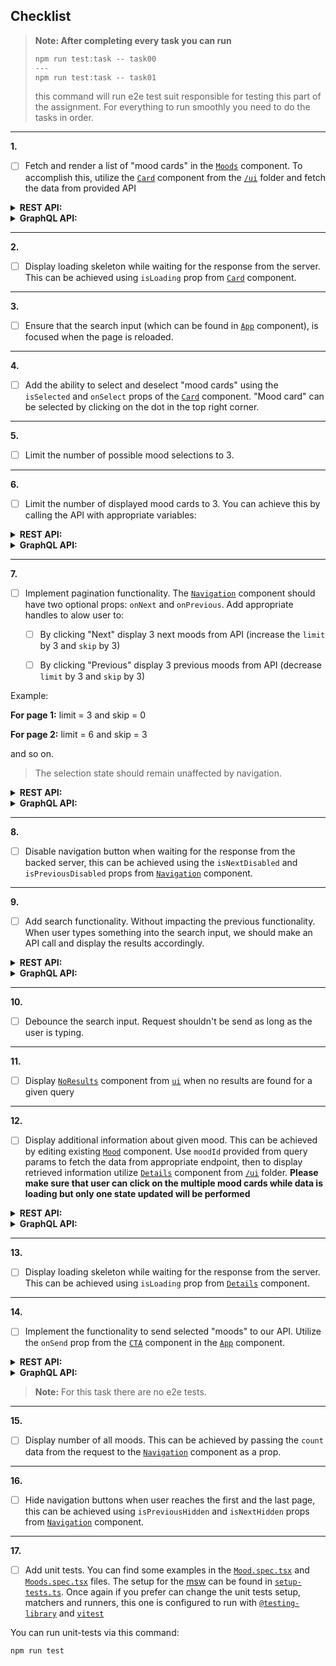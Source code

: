 ## Checklist

<blockquote>
<strong>Note: After completing every task you can run</strong> 
<p></p>

```cmd
npm run test:task -- task00
---
npm run test:task -- task01
```
this command will run e2e test suit responsible for testing this part of the assignment. For everything to run smoothly you need to do the tasks in order.
</blockquote>

--- 

**1.**
- [ ] Fetch and render a list of "mood cards" in the [`Moods`](./frontend/src/components/Moods.tsx) component. To accomplish this, utilize the [`Card`](./frontend/src/ui/Card.tsx) component from the [`/ui`](./frontend/src/ui/) folder and fetch the data from provided API


<details>
<summary><strong>REST API:</strong></summary>
<p></p>

**Request:**


_GET_ request should be send to http://localhost:4000/api/moods

**Types:**


Types for the REST response can be found in [./frontend/src/types/rest.ts](./frontend/src/types/index.ts)

**Example response:**


```json
{
    "moods": [
        {
            "id": 1,
            "title": "Happiness",
            "emoji": "😄",
            "description": "A state of being happy or experiencing pleasure.",
            "word": {
                "partOfSpeech": "Noun",
                "definitions": [
                    "The state of being happy.",
                    "A feeling of pleasure or contentment."
                ],
                "pronunciation": "/ˈhæp.i.nəs/"
            }
        }
    ],
    "pagination": {
        "skip": 0,
        "limit": "1",
        "count": 40
    }
}
```
</details>

<details>
<summary><strong>GraphQL API:</strong></summary>
<p></p>

> You can access GraphQL sandbox navigating to: http://localhost:4000

**Request:**

Apollo client is already setup, so you can jump straight in to writing `useQuery` hook.

**Types:**

Types for the GraphQL response can be found in [./frontend/src/types/graphql.ts](./frontend/src/types/graphql.ts)

**Example response:**


```json
{
  "data": {
    "moods": {
      "moods": [
        {
          "id": "1",
          "emoji": "😄",
          "description": "A state of being happy or experiencing pleasure.",
          "title": "Happiness",
          "word": {
            "definitions": [
              "The state of being happy.",
              "A feeling of pleasure or contentment."
            ],
            "partOfSpeech": "Noun",
            "pronunciation": "/ˈhæp.i.nəs/"
          }
        }
      ],
      "pagination": {
        "skip": 0,
        "limit": 1,
        "count": 40
      }
    }
  }
}
```
</details>

---

**2.**
- [ ] Display loading skeleton while waiting for the response from the server. This can be achieved using `isLoading` prop from [`Card`](./frontend/src/ui/Card.tsx) component.

---

**3.**
- [ ] Ensure that the search input (which can be found in [`App`](./frontend/src/App.tsx) component), is focused when the page is reloaded.

---

**4.**
- [ ] Add the ability to select and deselect "mood cards" using the `isSelected` and `onSelect` props of the [`Card`](./frontend/src/ui/Card.tsx) component. "Mood card" can be selected by clicking on the dot in the top right corner.

---

**5.**
- [ ] Limit the number of possible mood selections to 3. 

--- 

**6.**
- [ ] Limit the number of displayed mood cards to 3. You can achieve this by calling the API with appropriate variables:

<details>
<summary><strong>REST API:</strong></summary>
<p></p>

Add query parameter to url `limit=3`.
</details>

<details>
<summary><strong>GraphQL API:</strong></summary>
<p></p>

Add query variable `{"limit": 3}`.
</details>

---

**7.**
- [ ] Implement pagination functionality. The [`Navigation`](./frontend/src/ui/Navigation.tsx) component should have two optional props: `onNext` and `onPrevious`. Add appropriate handles to alow user to: 

  - [ ] By clicking "Next" display 3 next moods from API (increase the `limit` by 3 and `skip` by 3)

  - [ ] By clicking "Previous" display 3 previous moods from API (decrease `limit` by 3 and `skip` by 3)

Example: 


**For page 1:**
limit = 3 and skip = 0


**For page 2:**
limit = 6 and skip = 3

and so on.

> The selection state should remain unaffected by navigation.

<details>
<summary><strong>REST API:</strong></summary>
<p></p>

Extend query variables by adding `&skip=3`.
</details>

<details>
<summary><strong>GraphQL API:</strong></summary>
<p></p>

Extend query variables by adding `{"skip": 3}`.
</details>

---

**8.**
- [ ] Disable navigation button when waiting for the response from the backed server, this can be achieved using the `isNextDisabled` and `isPreviousDisabled` props from [`Navigation`](./frontend/src/ui/Navigation.tsx) component. 

---

**9.**
- [ ] Add search functionality. Without impacting the previous functionality. When user types something into the search input, we should make an API call and display the results accordingly.


<details>
<summary><strong>REST API:</strong></summary>
<p></p>

Request variables should be set to `?limit=3&search="<search_query>"`
</details>

<details>
<summary><strong>GraphQL API:</strong></summary>
<p></p>

Query variables should be set to `{"limit": 3, "search": "<search_query>"}"`
</details>

---

**10.**
- [ ] Debounce the search input. Request shouldn't be send as long as the user is typing.

---

**11.**
- [ ] Display [`NoResults`](./frontend/src/ui/NoResults.tsx) component from [`ui`](./frontend/src/ui) when no results are found for a given query

---

**12.**
- [ ] Display additional information about given mood. This can be achieved by editing existing [`Mood`](./frontend/src/components/Mood.tsx) component. Use `moodId` provided from query params to fetch the data from appropriate endpoint, then to display retrieved information utilize [`Details`](./frontend/src/ui/Details.tsx) component from [`/ui`](./frontend/src/ui) folder. **Please make sure that user can click on the multiple mood cards while data is loading but only one state updated will be performed**

<details>
<summary><strong>REST API:</strong></summary>
<p></p>

**Request:**


Send _GET_ request to http://localhost:4000/moods/:moodId


**Types:**


Types for the REST response can be found in [./frontend/src/types/rest.ts](./frontend/src/types/rest.ts)


**Example response:**

```json
{
    "id": 1,
    "title": "Happiness",
    "emoji": "😄",
    "description": "A state of being happy or experiencing pleasure.",
    "word": {
        "partOfSpeech": "Noun",
        "definitions": [
            "The state of being happy.",
            "A feeling of pleasure or contentment."
        ],
        "pronunciation": "/ˈhæp.i.nəs/"
    }
}
```
</details>


<details>
<summary><strong>GraphQL API:</strong></summary>
<p></p>

**Request:**


Utilize `mood(id: !ID)` query. 

**Types:**


Types for the query can be found in [./frontend/src/types/graphql.ts](./frontend/src/types/graphql.ts)


**Example response:**


```json
{
  "data": {
    "mood": {
      "id": "1",
      "emoji": "😄",
      "description": "A state of being happy or experiencing pleasure.",
      "title": "Happiness",
      "word": {
        "definitions": [
          "The state of being happy.",
          "A feeling of pleasure or contentment."
        ],
        "partOfSpeech": "Noun",
        "pronunciation": "/ˈhæp.i.nəs/"
      }
    }
  }
}
```
</details>

---

**13.**
- [ ] Display loading skeleton while waiting for the response from the server. This can be achieved using `isLoading` prop from [`Details`](./frontend/src/ui/Details.tsx) component.

---

**14.**
- [ ] Implement the functionality to send selected "moods" to our API. Utilize the `onSend` prop from the [`CTA`](./frontend/src/ui/CTA.tsx) component in the [`App`](./frontend/src/App.tsx) component. 

<details>
<summary><strong>REST API:</strong></summary>
<p></p>

Send _POST_ request to http://localhost:4000/api/moods/current with `{body: { moodIds: [<ids>] }}`. 
</details>


<details>
<summary><strong>GraphQL API:</strong></summary>
<p></p>

Send mutation with selected moods ids `saveCurrentMoods(moodsIds: [ID!]!)`.
</details>

> **Note:**
> For this task there are no e2e tests.

---

**15.**
- [ ] Display number of all moods. This can be achieved by passing the `count` data from the request to the [`Navigation`](./frontend/src/ui/Navigation.tsx) component as a prop.

---

**16.**
- [ ] Hide navigation buttons when user reaches the first and the last page, this can be achieved using `isPreviousHidden` and `isNextHidden` props from [`Navigation`](./frontend/src/ui/Navigation.tsx) component.

---

**17.**
- [ ] Add unit tests. You can find some examples in the [`Mood.spec.tsx`](./frontend/src/components/Mood.spec.tsx) and [`Moods.spec.tsx`](./frontend/src/components/Moods.spec.tsx) files. The setup for the [msw](https://mswjs.io/) can be found in [`setup-tests.ts`](./frontend/setup-tests.ts). Once again if you prefer can change the unit tests setup, matchers and runners, this one is configured to run with [`@testing-library`](https://testing-library.com/) and [`vitest`](https://vitest.dev/)

You can run unit-tests via this command:
```cmd
npm run test
```
